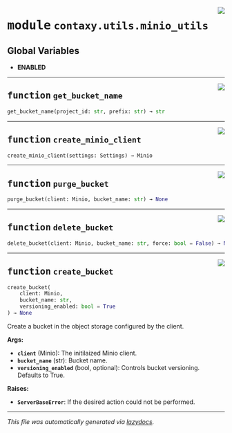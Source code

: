 <!-- markdownlint-disable -->

<a href="https://github.com/ml-tooling/contaxy/blob/main/backend/src/contaxy/utils/minio_utils.py#L0"><img align="right" style="float:right;" src="https://img.shields.io/badge/-source-cccccc?style=flat-square"></a>

# <kbd>module</kbd> `contaxy.utils.minio_utils`




**Global Variables**
---------------
- **ENABLED**

---

<a href="https://github.com/ml-tooling/contaxy/blob/main/backend/src/contaxy/utils/minio_utils.py#L12"><img align="right" style="float:right;" src="https://img.shields.io/badge/-source-cccccc?style=flat-square"></a>

## <kbd>function</kbd> `get_bucket_name`

```python
get_bucket_name(project_id: str, prefix: str) → str
```






---

<a href="https://github.com/ml-tooling/contaxy/blob/main/backend/src/contaxy/utils/minio_utils.py#L16"><img align="right" style="float:right;" src="https://img.shields.io/badge/-source-cccccc?style=flat-square"></a>

## <kbd>function</kbd> `create_minio_client`

```python
create_minio_client(settings: Settings) → Minio
```






---

<a href="https://github.com/ml-tooling/contaxy/blob/main/backend/src/contaxy/utils/minio_utils.py#L38"><img align="right" style="float:right;" src="https://img.shields.io/badge/-source-cccccc?style=flat-square"></a>

## <kbd>function</kbd> `purge_bucket`

```python
purge_bucket(client: Minio, bucket_name: str) → None
```






---

<a href="https://github.com/ml-tooling/contaxy/blob/main/backend/src/contaxy/utils/minio_utils.py#L65"><img align="right" style="float:right;" src="https://img.shields.io/badge/-source-cccccc?style=flat-square"></a>

## <kbd>function</kbd> `delete_bucket`

```python
delete_bucket(client: Minio, bucket_name: str, force: bool = False) → None
```






---

<a href="https://github.com/ml-tooling/contaxy/blob/main/backend/src/contaxy/utils/minio_utils.py#L90"><img align="right" style="float:right;" src="https://img.shields.io/badge/-source-cccccc?style=flat-square"></a>

## <kbd>function</kbd> `create_bucket`

```python
create_bucket(
    client: Minio,
    bucket_name: str,
    versioning_enabled: bool = True
) → None
```

Create a bucket in the object storage configured by the client. 



**Args:**
 
 - <b>`client`</b> (Minio):  The initilaized Minio client. 
 - <b>`bucket_name`</b> (str):  Bucket name. 
 - <b>`versioning_enabled`</b> (bool, optional):  Controls bucket versioning. Defaults to True. 



**Raises:**
 
 - <b>`ServerBaseError`</b>:  If the desired action could not be performed. 




---

_This file was automatically generated via [lazydocs](https://github.com/ml-tooling/lazydocs)._
